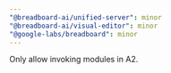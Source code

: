 ```yaml
---
"@breadboard-ai/unified-server": minor
"@breadboard-ai/visual-editor": minor
"@google-labs/breadboard": minor
---
```


Only allow invoking modules in A2.
